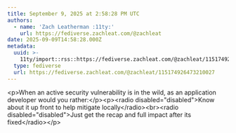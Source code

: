 ```yaml
---
title: September 9, 2025 at 2:58:28 PM UTC
authors:
  - name: 'Zach Leatherman :11ty:'
    url: https://fediverse.zachleat.com/@zachleat
date: 2025-09-09T14:58:28.000Z
metadata:
  uuid: >-
    11ty/import::rss::https://fediverse.zachleat.com/@zachleat/115174926473210027
  type: fediverse
  url: https://fediverse.zachleat.com/@zachleat/115174926473210027
---
```

\<p>When an active security vulnerability is in the wild, as an application developer would you rather:\</p>\<p>\<radio disabled="disabled">Know about it up front to help mitigate locally\</radio>\<br>\<radio disabled="disabled">Just get the recap and full impact after its fixed\</radio>\</p>